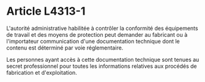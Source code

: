 # Article L4313-1

L'autorité administrative habilitée à contrôler la conformité des équipements de travail et des moyens de protection peut demander au fabricant ou à l'importateur communication d'une documentation technique dont le contenu est déterminé par voie réglementaire.

Les personnes ayant accès à cette documentation technique sont tenues au secret professionnel pour toutes les informations relatives aux procédés de fabrication et d'exploitation.